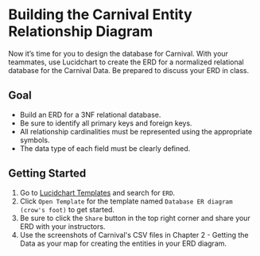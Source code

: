 # Building the Carnival Entity Relationship Diagram

Now it’s time for you to design the database for Carnival. With your teammates, use Lucidchart to create the ERD for a normalized relational database for the Carnival Data. Be prepared to discuss your ERD in class. 

## Goal

 - Build an ERD for a 3NF relational database. 
 - Be sure to identify all primary keys and foreign keys.
 - All relationship cardinalities must be represented using the appropriate symbols.
 - The data type of each field must be clearly defined.

## Getting Started   

1. Go to [Lucidchart Templates](https://app.lucidchart.com/documents#/templates?folder_id=home&browser=icon) and search for `ERD`.
2. Click `Open Template` for the template named `Database ER diagram (crow's foot)` to get started.
3. Be sure to click the `Share` button in the top right corner and share your ERD with your instructors.
4. Use the screenshots of Carnival's CSV files in Chapter 2 - Getting the Data as your map for creating the entities in your ERD diagram.
